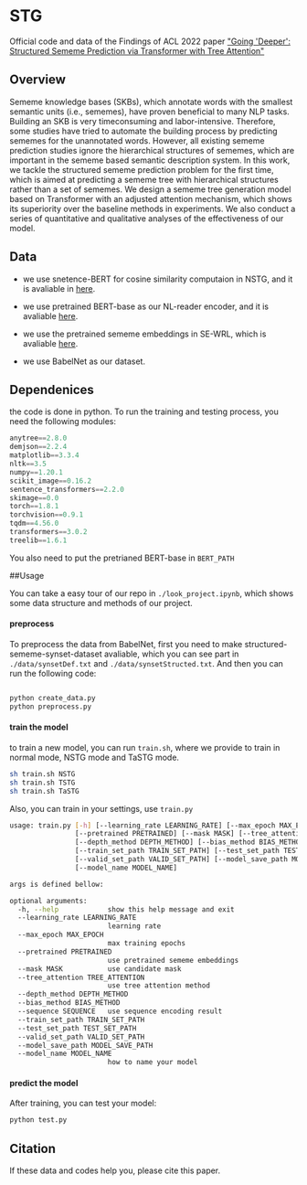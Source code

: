 # STG
Official code and data of the Findings of ACL 2022 paper ["Going 'Deeper': Structured Sememe Prediction via Transformer with Tree Attention"](https://openreview.net/pdf?id=Zs5o6hwEhFE)


## Overview
    
Sememe knowledge bases (SKBs), which annotate words with the smallest semantic units (i.e., sememes), have proven beneficial to many NLP tasks. Building an SKB is very timeconsuming and labor-intensive. Therefore, some studies have tried to automate the building process by predicting sememes for the unannotated words. However, all existing sememe prediction studies ignore the hierarchical structures of sememes, which are important in the sememe based semantic description system. In this work, we tackle the structured sememe prediction problem for the first time, which is aimed at predicting a sememe tree with hierarchical structures rather than a set of sememes. We design a sememe tree generation model based on Transformer with an adjusted attention mechanism, which shows its superiority over the baseline methods in experiments. We also conduct a series of quantitative and qualitative analyses of the effectiveness of our model.

## Data

- we use snetence-BERT for cosine similarity computaion in  NSTG, and it is avaliable in [here](https://github.com/UKPLab/sentence-transformers).

- we use pretrained BERT-base as our NL-reader encoder, and it is avaliable [here](https://github.com/google-research/bert).

- we use the pretrained sememe embeddings in SE-WRL, which is avaliable [here](https://github.com/thunlp/SE-WRL-SAT).

- we use BabelNet as our dataset.


## Dependenices

the code is done in python. To run the training and testing process, you need the following modules:
```python
anytree==2.8.0
demjson==2.2.4
matplotlib==3.3.4
nltk==3.5
numpy==1.20.1
scikit_image==0.16.2
sentence_transformers==2.2.0
skimage==0.0
torch==1.8.1
torchvision==0.9.1
tqdm==4.56.0
transformers==3.0.2
treelib==1.6.1
```

You also need to put the pretrianed BERT-base in `BERT_PATH`

##Usage

You can take a easy tour of our repo in `./look_project.ipynb`, which shows some data structure and methods of our project. 

#### preprocess

To preprocess the data from BabelNet, first you need to make structured-sememe-synset-dataset avaliable, which you can see part in `./data/synsetDef.txt` and `./data/synsetStructed.txt`.
And then you can run the following code:

```sh

python create_data.py
python preprocess.py
```
#### train the model
to train a new model, you can run `train.sh`, where we provide to train in normal mode, NSTG mode and TaSTG mode.
```sh
sh train.sh NSTG
sh train.sh TSTG
sh train.sh TaSTG
```

Also, you can train in your settings, use `train.py`

```sh
usage: train.py [-h] [--learning_rate LEARNING_RATE] [--max_epoch MAX_EPOCH]
                [--pretrained PRETRAINED] [--mask MASK] [--tree_attention TREE_ATTENTION]
                [--depth_method DEPTH_METHOD] [--bias_method BIAS_METHOD] [--sequence SEQUENCE]
                [--train_set_path TRAIN_SET_PATH] [--test_set_path TEST_SET_PATH]
                [--valid_set_path VALID_SET_PATH] [--model_save_path MODEL_SAVE_PATH]
                [--model_name MODEL_NAME]

args is defined bellow:

optional arguments:
  -h, --help            show this help message and exit
  --learning_rate LEARNING_RATE
                        learning rate
  --max_epoch MAX_EPOCH
                        max training epochs
  --pretrained PRETRAINED
                        use pretrained sememe embeddings
  --mask MASK           use candidate mask
  --tree_attention TREE_ATTENTION
                        use tree attention method
  --depth_method DEPTH_METHOD
  --bias_method BIAS_METHOD
  --sequence SEQUENCE   use sequence encoding result
  --train_set_path TRAIN_SET_PATH
  --test_set_path TEST_SET_PATH
  --valid_set_path VALID_SET_PATH
  --model_save_path MODEL_SAVE_PATH
  --model_name MODEL_NAME
                        how to name your model
```


#### predict the model

After training, you can test your model:

```bash
python test.py
```

## Citation
If these data and codes help you, please cite this paper.


